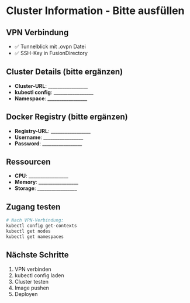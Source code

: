 # Cluster Information - Bitte ausfüllen

## VPN Verbindung
- ✅ Tunnelblick mit .ovpn Datei
- ✅ SSH-Key in FusionDirectory

## Cluster Details (bitte ergänzen)
- **Cluster-URL**: _________________
- **kubectl config**: _________________
- **Namespace**: _________________

## Docker Registry (bitte ergänzen)
- **Registry-URL**: _________________
- **Username**: _________________
- **Password**: _________________

## Ressourcen
- **CPU**: _________________
- **Memory**: _________________
- **Storage**: _________________

## Zugang testen
```bash
# Nach VPN-Verbindung:
kubectl config get-contexts
kubectl get nodes
kubectl get namespaces
```

## Nächste Schritte
1. VPN verbinden
2. kubectl config laden
3. Cluster testen
4. Image pushen
5. Deployen 
